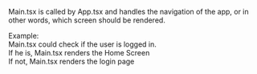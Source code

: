 Main.tsx is called by App.tsx and handles the navigation of the app, or in other words, which screen should be rendered. 

Example: <br>
Main.tsx could check if the user is logged in. <br>
If he is, Main.tsx renders the Home Screen <br>
If not, Main.tsx renders the login page
